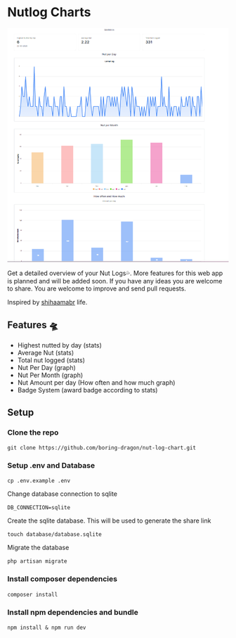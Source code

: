 # Nutlog Charts

![screenshot](screen.PNG)

Get a detailed overview of your Nut Logs💦. More features for this web app is planned and will be added soon. If you have any ideas you are welcome to share. 
You are welcome to improve and send pull requests.

Inspired by [shihaamabr](https://github.com/shihaamabr) life.

## Features 🛸

- Highest nutted by day (stats)
- Average Nut (stats)
- Total nut logged (stats)
- Nut Per Day (graph)
- Nut Per Month (graph)
- Nut Amount per day (How often and how much graph)
- Badge System (award badge according to stats)

## Setup

### Clone the repo 

```
git clone https://github.com/boring-dragon/nut-log-chart.git
```

### Setup .env and Database

```
cp .env.example .env
```
Change database connection to sqlite
```
DB_CONNECTION=sqlite
```
Create the sqlite database. This will be used to generate the share link
```
touch database/database.sqlite
```
Migrate the database
```
php artisan migrate
```

### Install composer dependencies

```
composer install
```

### Install npm dependencies and bundle

```
npm install & npm run dev
```
